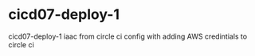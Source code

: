 # cicd07-deploy-1
cicd07-deploy-1 iaac from circle ci config with adding AWS credintials to circle ci
